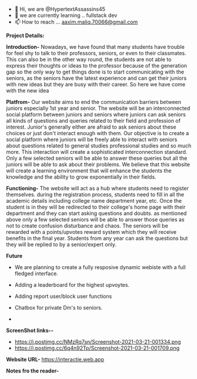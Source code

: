 - 👋 Hi, we are @HypertextAssassins45
- 🌱 we are currently learning .. fullstack dev
- 📫 How to reach ... aaxim.maliq.70066@gmail.com

<!---
HypertextAssassins45/HypertextAssassins45 is a ✨ special ✨ repository because its `README.md` (this file) appears on your GitHub profile.
You can click the Preview link to take a look at your changes.
--->
**Project Details:**


**Introduction-** Nowadays, we have found that many students have trouble for feel shy to talk to their professors, seniors, or even to their classmates. This can also be in the other way round, the students are not able to express their thoughts or ideas to the professor because of the generation gap so the only way to get things done is to start communicating with the seniors, as the seniors have the latest experience and can get their juniors with new ideas but they are busy with their career. So here we have come with the new idea

**Platfrom-** Our website aims to end the communication barriers between juniors especially 1st year and senior. The website will be an interconnected social platform between juniors and seniors where juniors can ask seniors all kinds of questions and queries related to their field and profession of interest. Junior's generally either are afraid to ask seniors about these choices or just don't interact enough with them. Our objective is to create a social platform where juniors will be freely able to interact with seniors about questions related to general studies professional studies and so much more. This interaction will create a sophisticated interconnection standard. Only a few selected seniors will be able to answer these queries but all the juniors will be able to ask about their problems. We believe that this website will create a learning environment that will enhance the students the knowledge and the ability to grow exponentially in their fields.

**Functioning-** The website will act as a hub where students need to register themselves. during the registration process, students need to fill in all the academic details including college name department year, etc. Once the student is in they will be redirected to their college's home page with their department and they can start asking questions and doubts. as mentioned above only a few selected seniors will be able to answer those queries as not to create confusion disturbance and chaos. The seniors will be rewarded with a points/upvotes reward system which they will receive benefits in the final year. Students from any year can ask the questions but they will be replied to by a senior/expert only.

**Future**
* We are planning to create a fully resposive dynamic webiste with a full fledged interface.
                
* Adding a leaderboard for the highest upvoytes.
               
* Adding report user/block user functions
                
* Chatbox for private Dm's to seniors.

* 
                
                
**ScreenShot links--**
* https://i.postimg.cc/NMzRq7sn/Screenshot-2021-03-21-001334.png 
* https://i.postimg.cc/6q4n92Tp/Screenshot-2021-03-21-001709.png

**Website URL-** https://interactie.web.app


**Notes fro the reader-** 
